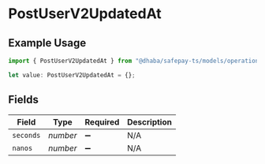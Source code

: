 # PostUserV2UpdatedAt

## Example Usage

```typescript
import { PostUserV2UpdatedAt } from "@dhaba/safepay-ts/models/operations";

let value: PostUserV2UpdatedAt = {};
```

## Fields

| Field              | Type               | Required           | Description        |
| ------------------ | ------------------ | ------------------ | ------------------ |
| `seconds`          | *number*           | :heavy_minus_sign: | N/A                |
| `nanos`            | *number*           | :heavy_minus_sign: | N/A                |